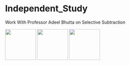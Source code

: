 # Independent_Study
Work With Professor Adeel Bhutta on Selective Subtraction


<p float="left">
  <img src="Test_Files/YOLO_Wall/230.jpg" width="100" />
  <img src="Test_Files/YOLO_Wall/260.jpg" width="100" /> 
  <img src="Test_Files/YOLO_Wall/300.jpg" width="100" />
</p>
